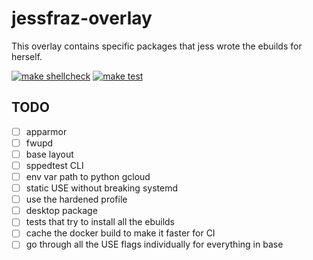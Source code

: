 # jessfraz-overlay

This overlay contains specific packages that jess wrote the ebuilds for
herself.

[![make shellcheck](https://github.com/jessfraz/jessfraz-overlay/workflows/make%20shellcheck/badge.svg)](https://github.com/jessfraz/jessfraz-overlay/actions?query=workflow%3A%22make+shellcheck%22+branch%3Amaster)
[![make test](https://github.com/jessfraz/jessfraz-overlay/workflows/make%20test/badge.svg)](https://github.com/jessfraz/jessfraz-overlay/actions?query=workflow%3A%22make+test%22+branch%3Amaster)

## TODO

- [ ] apparmor
- [ ] fwupd
- [ ] base layout
- [ ] sppedtest CLI
- [ ] env var path to python gcloud
- [ ] static USE without breaking systemd
- [ ] use the hardened profile
- [ ] desktop package
- [ ] tests that try to install all the ebuilds
- [ ] cache the docker build to make it faster for CI
- [ ] go through all the USE flags individually for everything in base
